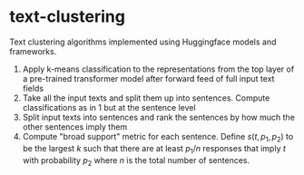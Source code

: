 # text-clustering

Text clustering algorithms implemented using Huggingface models and frameworks.

1. Apply k-means classification to the representations from the top layer of a pre-trained transformer model after forward feed of full input text fields
2. Take all the input texts and split them up into sentences. Compute classifications as in 1 but at the sentence level
3. Split input texts into sentences and rank the sentences by how much the other sentences imply them
4. Compute "broad support" metric for each sentence.  Define $s(t, p_1, p_2)$ to be the largest $k$ such that there are at least $p_1/n$ responses that imply $t$ with probability $p_2$ where $n$ is the total number of sentences.